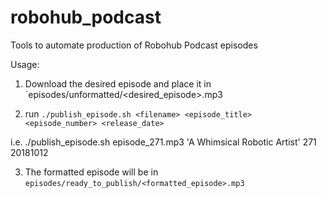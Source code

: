# robohub_podcast
Tools to automate production of Robohub Podcast episodes

Usage:
1. Download the desired episode and place it in `episodes/unformatted/<desired_episode>.mp3

2. run `./publish_episode.sh <filename> <episode_title> <episode_number> <release_date>`

i.e. ./publish_episode.sh episode_271.mp3 'A Whimsical Robotic Artist' 271 20181012

3. The formatted episode will be in `episodes/ready_to_publish/<formatted_episode>.mp3`


